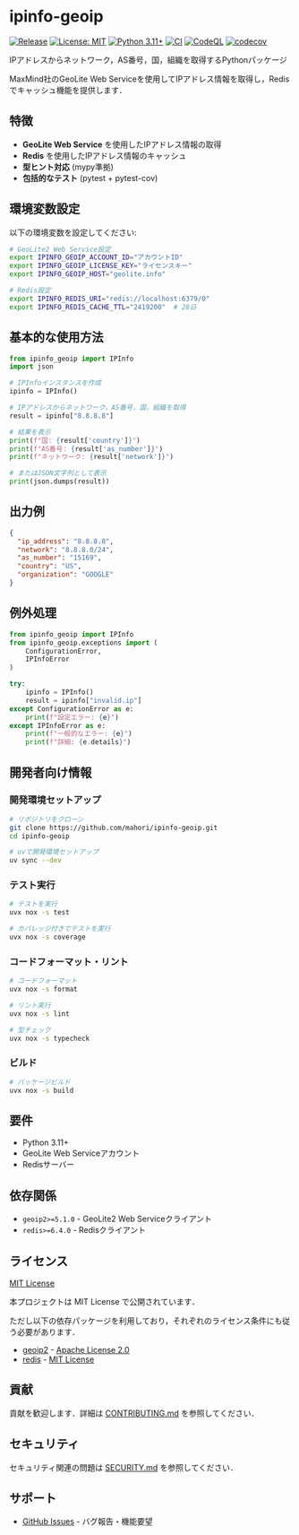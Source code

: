 # ipinfo-geoip

[![Release](https://github.com/mahori/ipinfo-geoip/actions/workflows/release.yml/badge.svg)](https://github.com/mahori/ipinfo-geoip/actions/workflows/release.yml)
[![License: MIT](https://img.shields.io/badge/License-MIT-yellow.svg)](https://opensource.org/licenses/MIT)
[![Python 3.11+](https://img.shields.io/badge/Python-3.11+-blue.svg)](https://www.python.org/downloads/)
[![CI](https://github.com/mahori/ipinfo-geoip/actions/workflows/ci.yml/badge.svg)](https://github.com/mahori/ipinfo-geoip/actions/workflows/ci.yml)
[![CodeQL](https://github.com/mahori/ipinfo-geoip/actions/workflows/codeql.yml/badge.svg)](https://github.com/mahori/ipinfo-geoip/actions/workflows/codeql.yml)
[![codecov](https://codecov.io/gh/mahori/ipinfo-geoip/graph/badge.svg?token=70GXGLS97X)](https://codecov.io/gh/mahori/ipinfo-geoip)

IPアドレスからネットワーク，AS番号，国，組織を取得するPythonパッケージ

MaxMind社のGeoLite Web Serviceを使用してIPアドレス情報を取得し，Redisでキャッシュ機能を提供します．

## 特徴

- **GeoLite Web Service** を使用したIPアドレス情報の取得
- **Redis** を使用したIPアドレス情報のキャッシュ
- **型ヒント対応** (mypy準拠)
- **包括的なテスト** (pytest + pytest-cov)

## 環境変数設定

以下の環境変数を設定してください:

```bash
# GeoLite2 Web Service設定
export IPINFO_GEOIP_ACCOUNT_ID="アカウントID"
export IPINFO_GEOIP_LICENSE_KEY="ライセンスキー"
export IPINFO_GEOIP_HOST="geolite.info"

# Redis設定
export IPINFO_REDIS_URI="redis://localhost:6379/0"
export IPINFO_REDIS_CACHE_TTL="2419200"  # 28日
```

## 基本的な使用方法

```python
from ipinfo_geoip import IPInfo
import json

# IPInfoインスタンスを作成
ipinfo = IPInfo()

# IPアドレスからネットワーク，AS番号，国，組織を取得
result = ipinfo["8.8.8.8"]

# 結果を表示
print(f"国: {result['country']}")
print(f"AS番号: {result['as_number']}")
print(f"ネットワーク: {result['network']}")

# またはJSON文字列として表示
print(json.dumps(result))
```

## 出力例

```json
{
  "ip_address": "8.8.8.8",
  "network": "8.8.8.0/24",
  "as_number": "15169",
  "country": "US",
  "organization": "GOOGLE"
}
```

## 例外処理

```python
from ipinfo_geoip import IPInfo
from ipinfo_geoip.exceptions import (
    ConfigurationError,
    IPInfoError
)

try:
    ipinfo = IPInfo()
    result = ipinfo["invalid.ip"]
except ConfigurationError as e:
    print(f"設定エラー: {e}")
except IPInfoError as e:
    print(f"一般的なエラー: {e}")
    print(f"詳細: {e.details}")
```

## 開発者向け情報

### 開発環境セットアップ

```bash
# リポジトリをクローン
git clone https://github.com/mahori/ipinfo-geoip.git
cd ipinfo-geoip

# uvで開発環境セットアップ
uv sync --dev
```

### テスト実行

```bash
# テストを実行
uvx nox -s test

# カバレッジ付きでテストを実行
uvx nox -s coverage
```

### コードフォーマット・リント

```bash
# コードフォーマット
uvx nox -s format

# リント実行
uvx nox -s lint

# 型チェック
uvx nox -s typecheck
```

### ビルド

```bash
# パッケージビルド
uvx nox -s build
```

## 要件

- Python 3.11+
- GeoLite Web Serviceアカウント
- Redisサーバー

## 依存関係

- `geoip2>=5.1.0` - GeoLite2 Web Serviceクライアント
- `redis>=6.4.0` - Redisクライアント

## ライセンス

[MIT License](LICENSE)

本プロジェクトは MIT License で公開されています．

ただし以下の依存パッケージを利用しており，それぞれのライセンス条件にも従う必要があります．

- [geoip2](https://github.com/maxmind/GeoIP2-python) - [Apache License 2.0](https://github.com/maxmind/GeoIP2-python/blob/main/LICENSE)
- [redis](https://github.com/redis/redis-py) - [MIT License](https://github.com/redis/redis-py/blob/master/LICENSE)

## 貢献

貢献を歓迎します．詳細は [CONTRIBUTING.md](CONTRIBUTING.md) を参照してください．

## セキュリティ

セキュリティ関連の問題は [SECURITY.md](SECURITY.md) を参照してください．

## サポート

- [GitHub Issues](https://github.com/mahori/ipinfo-geoip/issues) - バグ報告・機能要望
